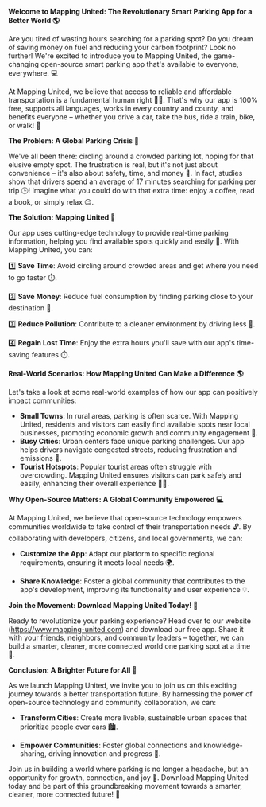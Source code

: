 **Welcome to Mapping United: The Revolutionary Smart Parking App for a Better World 🌎**

Are you tired of wasting hours searching for a parking spot? Do you dream of saving money on fuel and reducing your carbon footprint? Look no further! We're excited to introduce you to Mapping United, the game-changing open-source smart parking app that's available to everyone, everywhere. 💻

At Mapping United, we believe that access to reliable and affordable transportation is a fundamental human right 🚗🌟. That's why our app is 100% free, supports all languages, works in every country and county, and benefits everyone – whether you drive a car, take the bus, ride a train, bike, or walk! 🌈

**The Problem: A Global Parking Crisis 🚨**

We've all been there: circling around a crowded parking lot, hoping for that elusive empty spot. The frustration is real, but it's not just about convenience – it's also about safety, time, and money 💸. In fact, studies show that drivers spend an average of 17 minutes searching for parking per trip 🕒! Imagine what you could do with that extra time: enjoy a coffee, read a book, or simply relax 😌.

**The Solution: Mapping United 🚀**

Our app uses cutting-edge technology to provide real-time parking information, helping you find available spots quickly and easily 📍. With Mapping United, you can:

1️⃣ **Save Time**: Avoid circling around crowded areas and get where you need to go faster ⏱️.

2️⃣ **Save Money**: Reduce fuel consumption by finding parking close to your destination 💸.

3️⃣ **Reduce Pollution**: Contribute to a cleaner environment by driving less 🌿.

4️⃣ **Regain Lost Time**: Enjoy the extra hours you'll save with our app's time-saving features ⏱️.

**Real-World Scenarios: How Mapping United Can Make a Difference 🌎**

Let's take a look at some real-world examples of how our app can positively impact communities:

* **Small Towns**: In rural areas, parking is often scarce. With Mapping United, residents and visitors can easily find available spots near local businesses, promoting economic growth and community engagement 💼.
* **Busy Cities**: Urban centers face unique parking challenges. Our app helps drivers navigate congested streets, reducing frustration and emissions 🌆.
* **Tourist Hotspots**: Popular tourist areas often struggle with overcrowding. Mapping United ensures visitors can park safely and easily, enhancing their overall experience 🚶‍♀️.

**Why Open-Source Matters: A Global Community Empowered 💻**

At Mapping United, we believe that open-source technology empowers communities worldwide to take control of their transportation needs 🔓. By collaborating with developers, citizens, and local governments, we can:

* **Customize the App**: Adapt our platform to specific regional requirements, ensuring it meets local needs 🌍.

* **Share Knowledge**: Foster a global community that contributes to the app's development, improving its functionality and user experience 💡.

**Join the Movement: Download Mapping United Today! 📲**

Ready to revolutionize your parking experience? Head over to our website (https://www.mapping-united.com) and download our free app. Share it with your friends, neighbors, and community leaders – together, we can build a smarter, cleaner, more connected world one parking spot at a time 🔗.

**Conclusion: A Brighter Future for All 🌟**

As we launch Mapping United, we invite you to join us on this exciting journey towards a better transportation future. By harnessing the power of open-source technology and community collaboration, we can:

* **Transform Cities**: Create more livable, sustainable urban spaces that prioritize people over cars 🏙️.

* **Empower Communities**: Foster global connections and knowledge-sharing, driving innovation and progress 🔗.

Join us in building a world where parking is no longer a headache, but an opportunity for growth, connection, and joy 🌈. Download Mapping United today and be part of this groundbreaking movement towards a smarter, cleaner, more connected future! 💪